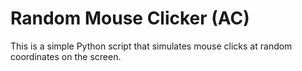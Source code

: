 # Random Mouse Clicker (AC)

This is a simple Python script that simulates mouse clicks at random coordinates on the screen.
